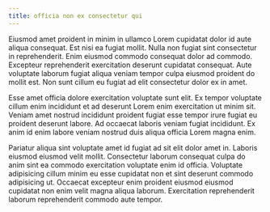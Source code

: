 ```yaml
---
title: officia non ex consectetur qui
---
```


Eiusmod amet proident in minim in ullamco Lorem cupidatat dolor id aute aliqua consequat. Est nisi ea fugiat mollit. Nulla non fugiat sint consectetur in reprehenderit. Enim eiusmod commodo consequat dolor ad commodo. Excepteur reprehenderit exercitation deserunt cupidatat consequat. Aute voluptate laborum fugiat aliqua veniam tempor culpa eiusmod proident do mollit est. Non sunt cillum eu fugiat ad elit consectetur dolor ex in amet.

Esse amet officia dolore exercitation voluptate sunt elit. Ex tempor voluptate cillum enim incididunt et ad deserunt Lorem enim exercitation ut minim sit. Veniam amet nostrud incididunt proident fugiat esse tempor irure fugiat eu proident deserunt labore. Ad occaecat laboris veniam fugiat incididunt. Ex anim id enim labore veniam nostrud duis aliqua officia Lorem magna enim.

Pariatur aliqua sint voluptate amet id fugiat ad sit elit dolor amet in. Laboris eiusmod eiusmod velit mollit. Consectetur laborum consequat culpa do anim sint ea commodo exercitation voluptate enim id officia. Voluptate adipisicing cillum minim eu esse cupidatat non et sint deserunt commodo adipisicing ut. Occaecat excepteur enim proident eiusmod eiusmod cupidatat non enim velit magna aliqua laborum. Exercitation reprehenderit laborum reprehenderit commodo aute tempor.
